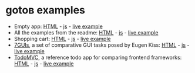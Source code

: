 # gotoв examples

- Empty app: [HTML](app.html) - [js](app.js) - [live example](https://altocode.nl/gotob/examples/app.html)
- All the examples from the readme: [HTML](examples.html) - [js](examples.js) - [live example](https://altocode.nl/gotob/examples/examples.html)
- Shopping cart: [HTML](cart.html) - [js](cart.js) - [live example](https://altocode.nl/gotob/examples/cart.html)
- [7GUIs](https://7guis.github.io/7guis/), a set of comparative GUI tasks posed by Eugen Kiss: [HTML](7guis.html) - [js](7guis.js) - [live example](https://altocode.nl/gotob/examples/7guis.html)
- [TodoMVC](http://todomvc.com/), a reference todo app for comparing frontend frameworks: [HTML](todomvc.html) - [js](todomvc.js) - [live example](https://altocode.nl/gotob/examples/todomvc.html)
